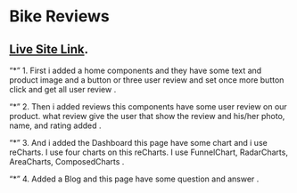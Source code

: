 # Bike Reviews

## [Live Site Link](https://assaignment-nine-bike-review.netlify.app/).

 “*” 1. First i added a home components and they have some text and product image and a button or three user review and set once more button click and get all user review . 

 “*” 2. Then i added reviews this components have some user review on our product. what review give the user that show the review and his/her photo, name, and rating added .

 “*” 3. And i added the Dashboard this page have some chart and i use reCharts. I use four charts on this reCharts. I use FunnelChart, RadarCharts, AreaCharts, ComposedCharts .

 “*” 4. Added a Blog and this page have some question and answer .